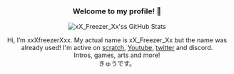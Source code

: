 <div align="center">
  
### Welcome to my profile! 👋
  
![xX_Freezer_Xx'ss GitHub Stats](https://github-readme-stats.vercel.app/api?username=xxXFreezerXxx&show_icons=true&bg_color=0,33A1FD,FDCA40&title_color=fff&text_color=fff&icon_color=E5E7E9&hide_border=true)
  

Hi, I’m xxXfreezerXxx. My actual name is xX_Freezer_Xx but the name was already used! I'm active on [scratch](https://scratch.mit.edu/users/xX_Freezer_Xx), [Youtube](https://www.youtube.com/c/xXFreezerXx512), [twitter](https://twitter.com/xX_Freezer_Xx) and discord.  
Intros, games, arts and more!  
きゅうです。
<!---
xxXFreezerXxx/xxXFreezerXxx is a ✨ special ✨ repository because its `README.md` (this file) appears on your GitHub profile.
You can click the Preview link to take a look at your changes.
--->

</div>
